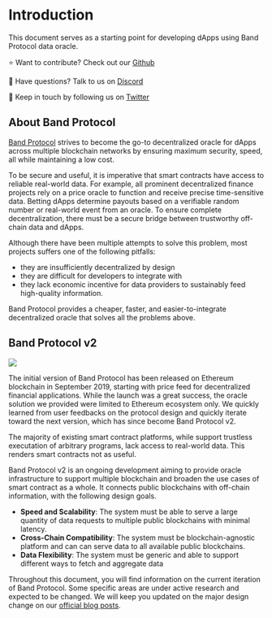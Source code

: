 # Introduction

This document serves as a starting point for developing dApps using Band Protocol data oracle.

⭐️ Want to contribute? Check out our [Github](https://github.com/bandprotocol/bandchain)

💬 Have questions? Talk to us on [Discord](https://100x.band/discord)

🍿 Keep in touch by following us on [Twitter](https://twitter.com/bandprotocol)

## About Band Protocol

[Band Protocol](https://bandprotocol.com) strives to become the go-to decentralized oracle for dApps across multiple blockchain networks by ensuring maximum security, speed, all while maintaining a low cost.

To be secure and useful, it is imperative that smart contracts have access to reliable real-world data. For example, all prominent decentralized finance projects rely on a price oracle to function and receive precise time-sensitive data. Betting dApps determine payouts based on a verifiable random number or real-world event from an oracle. To ensure complete decentralization, there must be a secure bridge between trustworthy off-chain data and dApps.

Although there have been multiple attempts to solve this problem, most projects suffers one of the following pitfalls:

- they are insufficiently decentralized by design
- they are difficult for developers to integrate with
- they lack economic incentive for data providers to sustainably feed high-quality information.

Band Protocol provides a cheaper, faster, and easier-to-integrate decentralized oracle that solves all the problems above.

## Band Protocol v2

![](https://gblobscdn.gitbook.com/assets%2F-LygSKDB1DKREreTLDro%2F-M8hO7AADGNuNO2KtFeT%2F-M8hPRIU5yz__G-UTboZ%2FDesktop%20-%2017.png?alt=media&token=e834dcf3-e029-4526-8740-9660eb6da11c)

The initial version of Band Protocol has been released on Ethereum blockchain in September 2019, starting with price feed for decentralized financial applications. While the launch was a great success, the oracle solution we provided were limited to Ethereum ecosystem only. We quickly learned from user feedbacks on the protocol design and quickly iterate toward the next version, which has since become Band Protocol v2.

The majority of existing smart contract platforms, while support trustless executation of arbitrary programs, lack access to real-world data. This renders smart contracts not as useful.

Band Protocol v2 is an ongoing development aiming to provide oracle infrastructure to support multiple blockchain and broaden the use cases of smart contract as a whole. It connects public blockchains with off-chain information, with the following design goals.

- **Speed and Scalability**: The system must be able to serve a large quantity of data requests to multiple public blockchains with minimal latency.
- **Cross-Chain Compatibility**: The system must be blockchain-agnostic platform and can can serve data to all available public blockchains.
- **Data Flexibility**: The system must be generic and able to support different ways to fetch and aggregate data

Throughout this document, you will find information on the current iteration of Band Protocol. Some specific areas are under active research and expected to be changed. We will keep you updated on the major design change on our [official blog posts](https://medium.com/bandprotocol).
